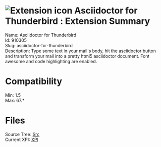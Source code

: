 # ![Extension icon](https://addons.thunderbird.net/user-media/addon_icons/910/910305-64.png?modified=1518815601) Asciidoctor for Thunderbird : Extension Summary

Name: Asciidoctor for Thunderbird  
Id: 910305  
Slug: asciidoctor-for-thunderbird  
Description: Type some text in your mail's body, hit the asciidoctor button and transform your mail into a pretty html5 asciidoctor document. Font awesome and code highlighting are enabled.
  

# Compatibility
Min: 1.5  
Max: 67.*  

# Files

Source Tree: [Src](C:/Dev/Thunderbird/ThunderKdB/xall/x60/910305-asciidoctor-for-thunderbird/src)  
Current XPI: [XPI](C:/Dev/Thunderbird/ThunderKdB/xall/x60/910305-asciidoctor-for-thunderbird/xpi)  



